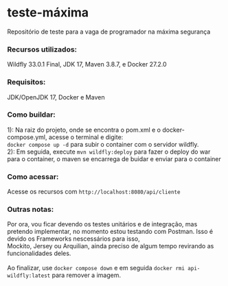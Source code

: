 <h1>teste-máxima</h1>
Repositório de teste para a vaga de programador na máxima segurança

<h3>Recursos utilizados:</h3>
Wildfly 33.0.1 Final, JDK 17, Maven 3.8.7, e Docker 27.2.0
<br>
<h3>Requisitos:</h3>
JDK/OpenJDK 17, Docker e Maven
<br>
<h3>Como buildar:</h3>
1): Na raiz do projeto, onde se encontra o pom.xml e o docker-compose.yml, acesse o terminal e digite:<br>
<code>docker compose up -d</code> para subir o container com o servidor wildfly.
<br>
2): Em seguida, execute <code>mvn wildfly:deploy</code> para fazer o deploy do war para o container, 
o maven se encarrega de buidar e enviar para o container
<br>
<h3>Como acessar:</h3>
Acesse os recursos com <code>http://localhost:8080/api/cliente</code>
<br>
<h3>Outras notas:</h3>
Por ora, vou ficar devendo os testes unitários e de integração, mas pretendo implementar,
no momento estou testando com Postman. Isso é devido os Frameworks nescessários para isso,<br>
Mockito, Jersey ou Arquilian, ainda preciso de algum tempo revirando as funcionalidades deles.<br>
<br>
Ao finalizar, use <code>docker compose down</code> e em seguida <code>docker rmi api-wildfly:latest</code> 
para remover a imagem.
